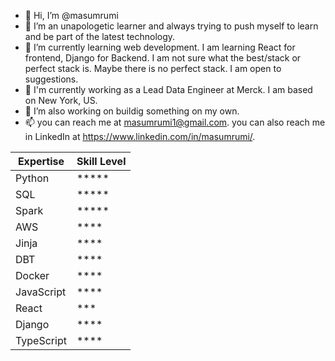 - 👋 Hi, I’m @masumrumi
- 👀 I’m an unapologetic learner and always trying to push myself to learn and be part of the latest technology. 
- 🌱 I’m currently learning web development. I am learning React for frontend, Django for Backend. I am not sure what the best/stack or perfect stack is. Maybe there is no perfect stack. I am open to suggestions.
- 💼 I'm currently working as a Lead Data Engineer at Merck. I am based on New York, US.
- 💞️ I’m also working on buildig something on my own.
- 📫 you can reach me at masumrumi1@gmail.com. you can also reach me in LinkedIn at https://www.linkedin.com/in/masumrumi/. 


| Expertise  | Skill Level |
|------------|-------------|
| Python     | *****       |
| SQL        | *****       |
| Spark      | *****       |
| AWS        | ****        |
| Jinja      | ****        |
| DBT        | ****        |
| Docker     | ****        |
| JavaScript | ****        |
| React      | ***         |
| Django     | ****        |
| TypeScript | ****        |
